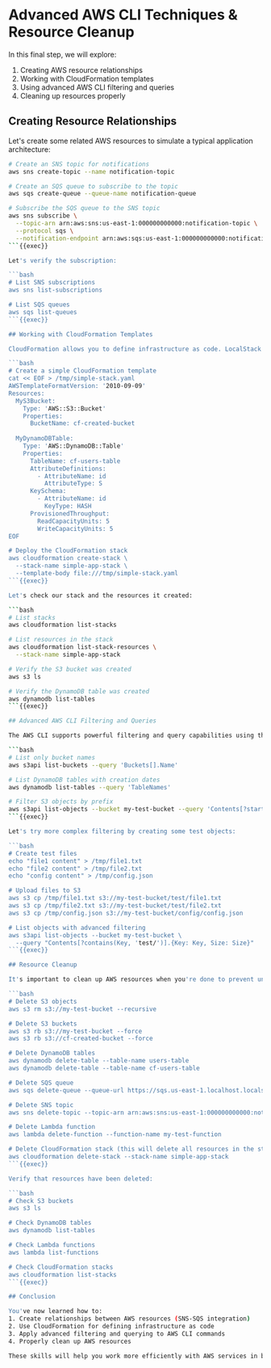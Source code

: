 # Advanced AWS CLI Techniques & Resource Cleanup

In this final step, we will explore:
1. Creating AWS resource relationships
2. Working with CloudFormation templates
3. Using advanced AWS CLI filtering and queries
4. Cleaning up resources properly

## Creating Resource Relationships

Let's create some related AWS resources to simulate a typical application architecture:

```bash
# Create an SNS topic for notifications
aws sns create-topic --name notification-topic

# Create an SQS queue to subscribe to the topic
aws sqs create-queue --queue-name notification-queue

# Subscribe the SQS queue to the SNS topic
aws sns subscribe \
  --topic-arn arn:aws:sns:us-east-1:000000000000:notification-topic \
  --protocol sqs \
  --notification-endpoint arn:aws:sqs:us-east-1:000000000000:notification-queue
```{{exec}}

Let's verify the subscription:

```bash
# List SNS subscriptions
aws sns list-subscriptions

# List SQS queues
aws sqs list-queues
```{{exec}}

## Working with CloudFormation Templates

CloudFormation allows you to define infrastructure as code. LocalStack supports basic CloudFormation functionality:

```bash
# Create a simple CloudFormation template
cat << EOF > /tmp/simple-stack.yaml
AWSTemplateFormatVersion: '2010-09-09'
Resources:
  MyS3Bucket:
    Type: 'AWS::S3::Bucket'
    Properties:
      BucketName: cf-created-bucket
  
  MyDynamoDBTable:
    Type: 'AWS::DynamoDB::Table'
    Properties:
      TableName: cf-users-table
      AttributeDefinitions:
        - AttributeName: id
          AttributeType: S
      KeySchema:
        - AttributeName: id
          KeyType: HASH
      ProvisionedThroughput:
        ReadCapacityUnits: 5
        WriteCapacityUnits: 5
EOF

# Deploy the CloudFormation stack
aws cloudformation create-stack \
  --stack-name simple-app-stack \
  --template-body file:///tmp/simple-stack.yaml
```{{exec}}

Let's check our stack and the resources it created:

```bash
# List stacks
aws cloudformation list-stacks

# List resources in the stack
aws cloudformation list-stack-resources \
  --stack-name simple-app-stack

# Verify the S3 bucket was created
aws s3 ls

# Verify the DynamoDB table was created
aws dynamodb list-tables
```{{exec}}

## Advanced AWS CLI Filtering and Queries

The AWS CLI supports powerful filtering and query capabilities using the `--query` parameter with JMESPath syntax:

```bash
# List only bucket names
aws s3api list-buckets --query 'Buckets[].Name'

# List DynamoDB tables with creation dates
aws dynamodb list-tables --query 'TableNames'

# Filter S3 objects by prefix
aws s3api list-objects --bucket my-test-bucket --query 'Contents[?starts_with(Key, `test`)]'
```{{exec}}

Let's try more complex filtering by creating some test objects:

```bash
# Create test files
echo "file1 content" > /tmp/file1.txt
echo "file2 content" > /tmp/file2.txt
echo "config content" > /tmp/config.json

# Upload files to S3
aws s3 cp /tmp/file1.txt s3://my-test-bucket/test/file1.txt
aws s3 cp /tmp/file2.txt s3://my-test-bucket/test/file2.txt
aws s3 cp /tmp/config.json s3://my-test-bucket/config/config.json

# List objects with advanced filtering
aws s3api list-objects --bucket my-test-bucket \
  --query "Contents[?contains(Key, 'test/')].{Key: Key, Size: Size}"
```{{exec}}

## Resource Cleanup

It's important to clean up AWS resources when you're done to prevent unexpected charges (in real AWS) or resource conflicts:

```bash
# Delete S3 objects
aws s3 rm s3://my-test-bucket --recursive

# Delete S3 buckets
aws s3 rb s3://my-test-bucket --force
aws s3 rb s3://cf-created-bucket --force

# Delete DynamoDB tables
aws dynamodb delete-table --table-name users-table
aws dynamodb delete-table --table-name cf-users-table

# Delete SQS queue
aws sqs delete-queue --queue-url https://sqs.us-east-1.localhost.localstack.cloud:4566/000000000000/notification-queue

# Delete SNS topic
aws sns delete-topic --topic-arn arn:aws:sns:us-east-1:000000000000:notification-topic

# Delete Lambda function
aws lambda delete-function --function-name my-test-function

# Delete CloudFormation stack (this will delete all resources in the stack)
aws cloudformation delete-stack --stack-name simple-app-stack
```{{exec}}

Verify that resources have been deleted:

```bash
# Check S3 buckets
aws s3 ls

# Check DynamoDB tables
aws dynamodb list-tables

# Check Lambda functions
aws lambda list-functions

# Check CloudFormation stacks
aws cloudformation list-stacks
```{{exec}}

## Conclusion

You've now learned how to:
1. Create relationships between AWS resources (SNS-SQS integration)
2. Use CloudFormation for defining infrastructure as code
3. Apply advanced filtering and querying to AWS CLI commands
4. Properly clean up AWS resources

These skills will help you work more efficiently with AWS services in both real AWS environments and LocalStack testing environments.